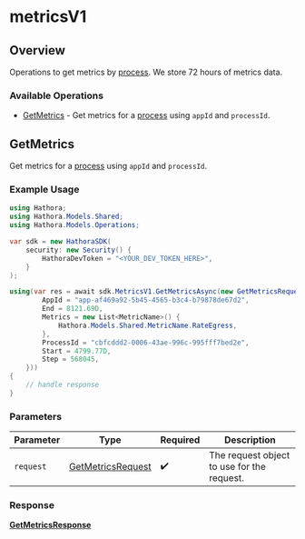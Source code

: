 # metricsV1

## Overview

Operations to get metrics by [process](https://hathora.dev/docs/concepts/hathora-entities#process). We store 72 hours of metrics data.

### Available Operations

* [GetMetrics](#getmetrics) - Get metrics for a [process](https://hathora.dev/docs/concepts/hathora-entities#process) using `appId` and `processId`.

## GetMetrics

Get metrics for a [process](https://hathora.dev/docs/concepts/hathora-entities#process) using `appId` and `processId`.

### Example Usage

```csharp
using Hathora;
using Hathora.Models.Shared;
using Hathora.Models.Operations;

var sdk = new HathoraSDK(
    security: new Security() {
        HathoraDevToken = "<YOUR_DEV_TOKEN_HERE>",
    }
);

using(var res = await sdk.MetricsV1.GetMetricsAsync(new GetMetricsRequest() {
        AppId = "app-af469a92-5b45-4565-b3c4-b79878de67d2",
        End = 8121.69D,
        Metrics = new List<MetricName>() {
            Hathora.Models.Shared.MetricName.RateEgress,
        },
        ProcessId = "cbfcddd2-0006-43ae-996c-995fff7bed2e",
        Start = 4799.77D,
        Step = 568045,
    }))
{
    // handle response
}
```

### Parameters

| Parameter                                                         | Type                                                              | Required                                                          | Description                                                       |
| ----------------------------------------------------------------- | ----------------------------------------------------------------- | ----------------------------------------------------------------- | ----------------------------------------------------------------- |
| `request`                                                         | [GetMetricsRequest](../../models/operations/GetMetricsRequest.md) | :heavy_check_mark:                                                | The request object to use for the request.                        |


### Response

**[GetMetricsResponse](../../models/operations/GetMetricsResponse.md)**

